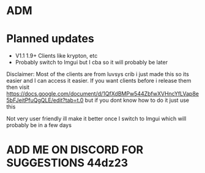 # ADM

# Planned updates
* V1.1 1.9+ Clients like krypton, etc
* Probably switch to Imgui but I cba so it will probably be later


Disclaimer: Most of the clients are from luvsys crib i just made this so its easier and I can access it easier. If you want clients before i release them then visit https://docs.google.com/document/d/1QfXdBMPw544ZbfwXVHncYfLVap8e5bFJeitPfuQgQLE/edit?tab=t.0
but if you dont know how to do it just use this

Not very user friendly ill make it better once I switch to Imgui which will probably be in a few days 

# ADD ME ON DISCORD FOR SUGGESTIONS 44dz23
